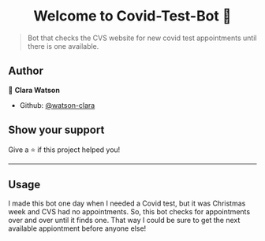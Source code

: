 <h1 align="center">Welcome to Covid-Test-Bot 👋</h1>
<p>
</p>

> Bot that checks the CVS website for new covid test appointments until there is one available. 

## Author

👤 **Clara Watson**

* Github: [@watson-clara](https://github.com/watson-clara)

## Show your support

Give a ⭐️ if this project helped you!

***

## Usage
I made this bot one day when I needed a Covid test, but it was Christmas week and CVS had no appointments. So, this bot checks for appointments over and over until it finds one. That way I could be sure to get the next available appiontment before anyone else!

